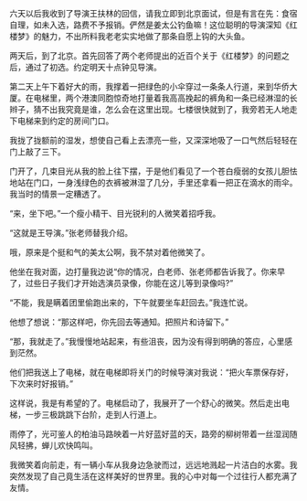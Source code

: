 六天以后我收到了导演王扶林的回信，请我立即到北京面试，但是有言在先：食宿自理，如未入选，路费不予报销。俨然是姜太公钓鱼嘛！这位聪明的导演深知《红楼梦》的魅力，不出所料我老老实实地做了那条自愿上钩的大头鱼。

两天后，到了北京。首先回答了两个老师提出的近百个关于《红楼梦》的问题之后，通过了初选。约定明天十点钟见导演。

第二天上午下着好大的雨，我撑着一把绿色的小伞穿过一条条人行道，来到华侨大厦。在电梯里，两个港澳同胞惊奇地打量着我高高挽起的裤角和一条已经淋湿的长辫子，猜不出我究竟是谁，怎么会在这里出现。七楼很快就到了，我旁若无人地走下电梯来到约定的房间门口。

我拢了拢额前的湿发，想使自己看上去漂亮一些，又深深地吸了一口气然后轻轻在门上敲了三下。

门开了，几束目光从我的脸上往下摆，于是他们看见了一个苍白瘦弱的女孩儿胆怯地站在门口，一身浅绿色的衣裤被淋湿了几分，手里还拿看一把正在滴水的雨伞。我当时的情景一定糟透了。

“来，坐下吧。”一个瘦小精干、目光锐利的人微笑着招呼我。

“这就是王导演。”张老师替我介绍。

哦，原来是个挺和气的美太公啊，我不禁对着他微笑了。

他坐在我对面，边打量我边说“你的情况，白老师、张老师都告诉我了。你来早了，过些日子我们才开始选演员录像，你能在这儿等到录像吗?”

“不能，我是瞒着团里偷跑出来的，下午就要坐车赶回去。”我连忙说。

他想了想说：“那这样吧，你先回去等通知。把照片和诗留下。”

“那，我就走了。”我慢慢地站起来，有些沮丧，因为没有得到明确的答应，心里感到茫然。

他们把我送上了电梯，就在电梯即将关门的时候导演对我说：“把火车票保存好，下次来时好报销。”

这样说，我是有希望的了。电梯启动了，我展开了一个舒心的微笑。然后走出电梯，一步三极跳跳下台阶，走到人行道上。

雨停了，光可鉴人的柏油马路映着一片好蓝好蓝的天，路旁的柳树带着一丝湿润随风轻拂，蝉儿欢快鸣叫。

我微笑着向前走，有一辆小车从我身边急驶而过，远远地溅起一片洁白的水雾。我突然发现了自己竟生活在这样美好的世界里。我的心中对每一个过往行人都充满了友情。
